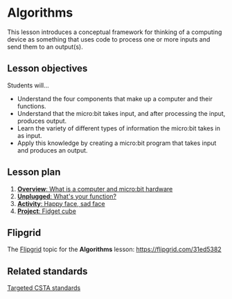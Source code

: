 # Algorithms

This lesson introduces a conceptual framework for thinking of a computing device as something that uses code to process one or more inputs and send them to an output(s).

## Lesson objectives
Students will...

* Understand the four components that make up a computer and their functions.
* Understand that the micro:bit takes input, and after processing the input, produces output.
* Learn the variety of different types of information the micro:bit takes in as input.
* Apply this knowledge by creating a micro:bit program that takes input and produces an output.

## Lesson plan

1. [**Overview**: What is a computer and micro:bit hardware](/courses/csintro/algorithms/overview)
2. [**Unplugged**: What's your function?](/courses/csintro/algorithms/unplugged)
3. [**Activity**: Happy face, sad face](/courses/csintro/algorithms/activity)
4. [**Project**: Fidget cube](/courses/csintro/algorithms/project)

## Flipgrid

The [Flipgrid](https://info.flipgrid.com/) topic for the **Algorithms** lesson: https://flipgrid.com/31ed5382

## Related standards

[Targeted CSTA standards](/courses/csintro/algorithms/standards)